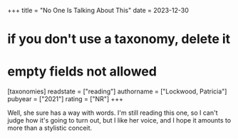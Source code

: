 +++
title = "No One Is Talking About This"
date = 2023-12-30
# if you don't use a taxonomy, delete it
# empty fields not allowed
[taxonomies]
  readstate = ["reading"]
  authorname = ["Lockwood, Patricia"]
  pubyear = ["2021"]
  rating = ["NR"]
+++

Well, she sure has a way with words. I'm still reading this one, so I can't judge how it's going to turn out, but I like her voice, and I hope it amounts to more than a stylistic conceit.
